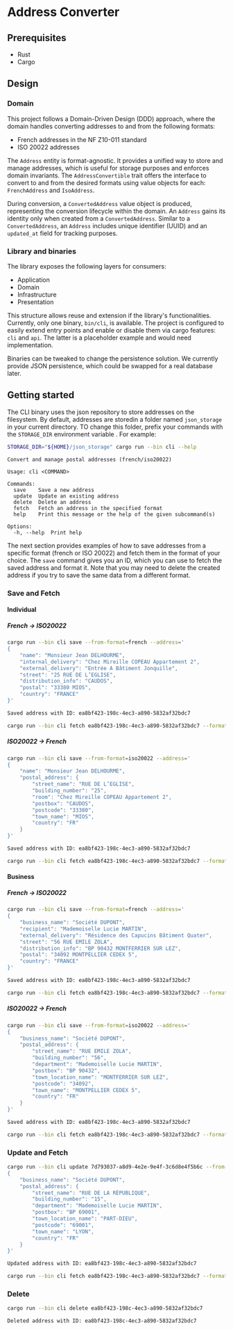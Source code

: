 # Address Converter

## Prerequisites

- Rust
- Cargo

## Design

### Domain

This project follows a Domain-Driven Design (DDD) approach, where the domain
handles converting addresses to and from the following formats:

- French addresses in the NF Z10-011 standard
- ISO 20022 addresses

The `Address` entity is format-agnostic. It provides a unified way to store and
manage addresses, which is useful for storage purposes and enforces domain
invariants. The `AddressConvertible` trait offers the interface to convert to
and from the desired formats using value objects for each: `FrenchAddress` and
`IsoAddress`.

During conversion, a `ConvertedAddress` value object is produced, representing
the conversion lifecycle within the domain. An `Address` gains its identity only
when created from a `ConvertedAddress`. Similar to a `ConvertedAddress`, an
`Address` includes unique identifier (UUID) and an `updated_at` field for
tracking purposes.

### Library and binaries

The library exposes the following layers for consumers:

- Application
- Domain
- Infrastructure
- Presentation

This structure allows reuse and extension if the library's functionalities.
Currently, only one binary, `bin/cli`, is available. The project is configured
to easily extend entry points and enable or disable them via cargo features:
`cli` and `api`. The latter is a placeholder example and would need
implementation.

Binaries can be tweaked to change the persistence solution. We currently provide
JSON persistence, which could be swapped for a real database later.

## Getting started

The CLI binary uses the json repository to store addresses on the filesystem.
By default, addresses are storedin a folder named `json_storage` in your current
directory. TO change this folder, prefix your commands with the `STORAGE_DIR`
environment variable . For example:

```bash
STORAGE_DIR="${HOME}/json_storage" cargo run --bin cli --help
```

```
Convert and manage postal addresses (french/iso20022)

Usage: cli <COMMAND>

Commands:
  save    Save a new address
  update  Update an existing address
  delete  Delete an address
  fetch   Fetch an address in the specified format
  help    Print this message or the help of the given subcommand(s)

Options:
  -h, --help  Print help
```

The next section provides examples of how to save addresses from a specific
format (french or ISO 20022) and fetch them in the format of your choice. The
`save` command gives you an ID, which you can use to fetch the saved address and
format it. Note that you may need to delete the created address if you try to
save the same data from a different format.

### Save and Fetch
#### Individual

##### French -> ISO20022

```bash
cargo run --bin cli save --from-format=french --address='
{
    "name": "Monsieur Jean DELHOURME",
    "internal_delivery": "Chez Mireille COPEAU Appartement 2",
    "external_delivery": "Entrée A Bâtiment Jonquille",
    "street": "25 RUE DE L’EGLISE",
    "distribution_info": "CAUDOS",
    "postal": "33380 MIOS",
    "country": "FRANCE"
}'

Saved address with ID: ea8bf423-198c-4ec3-a890-5832af32bdc7
```

```bash
cargo run --bin cli fetch ea8bf423-198c-4ec3-a890-5832af32bdc7 --format=iso20022
```

##### ISO20022 -> French

```bash
cargo run --bin cli save --from-format=iso20022 --address='
{
    "name": "Monsieur Jean DELHOURME",
    "postal_address": {
        "street_name": "RUE DE L’EGLISE",
        "building_number": "25",
        "room": "Chez Mireille COPEAU Appartement 2",
        "postbox": "CAUDOS",
        "postcode": "33380",
        "town_name": "MIOS",
        "country": "FR"
    }
}'

Saved address with ID: ea8bf423-198c-4ec3-a890-5832af32bdc7
```

```bash
cargo run --bin cli fetch ea8bf423-198c-4ec3-a890-5832af32bdc7 --format=french
```

#### Business

##### French -> ISO20022

```bash
cargo run --bin cli save --from-format=french --address='
{
    "business_name": "Société DUPONT",
    "recipient": "Mademoiselle Lucie MARTIN",
    "external_delivery": "Résidence des Capucins Bâtiment Quater",
    "street": "56 RUE EMILE ZOLA",
    "distribution_info": "BP 90432 MONTFERRIER SUR LEZ",
    "postal": "34092 MONTPELLIER CEDEX 5",
    "country": "FRANCE"
}'

Saved address with ID: ea8bf423-198c-4ec3-a890-5832af32bdc7
```

```bash
cargo run --bin cli fetch ea8bf423-198c-4ec3-a890-5832af32bdc7 --format=iso20022
```

##### ISO20022 -> French

```bash
cargo run --bin cli save --from-format=iso20022 --address='
{
    "business_name": "Société DUPONT",
    "postal_address": {
        "street_name": "RUE EMILE ZOLA",
        "building_number": "56",
        "department": "Mademoiselle Lucie MARTIN",
        "postbox": "BP 90432",
        "town_location_name": "MONTFERRIER SUR LEZ",
        "postcode": "34092",
        "town_name": "MONTPELLIER CEDEX 5",
        "country": "FR"
    }
}'

Saved address with ID: ea8bf423-198c-4ec3-a890-5832af32bdc7
```

```bash
cargo run --bin cli fetch ea8bf423-198c-4ec3-a890-5832af32bdc7 --format=french
```

### Update and Fetch

```bash
cargo run --bin cli update 7d793037-a8d9-4e2e-9e4f-3c6d8e4f5b6c --from-format=iso20022 --address='
{
    "business_name": "Société DUPONT",
    "postal_address": {
        "street_name": "RUE DE LA RÉPUBLIQUE",
        "building_number": "15",
        "department": "Mademoiselle Lucie MARTIN",
        "postbox": "BP 69001",
        "town_location_name": "PART-DIEU",
        "postcode": "69001",
        "town_name": "LYON",
        "country": "FR"
    }
}'

Updated address with ID: ea8bf423-198c-4ec3-a890-5832af32bdc7
```

```bash
cargo run --bin cli fetch ea8bf423-198c-4ec3-a890-5832af32bdc7 --format=french
```

### Delete

```bash
cargo run --bin cli delete ea8bf423-198c-4ec3-a890-5832af32bdc7

Deleted address with ID: ea8bf423-198c-4ec3-a890-5832af32bdc7
```